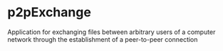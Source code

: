 # p2pExchange
Application for exchanging files between arbitrary users of a computer network through the establishment of a peer-to-peer connection 
